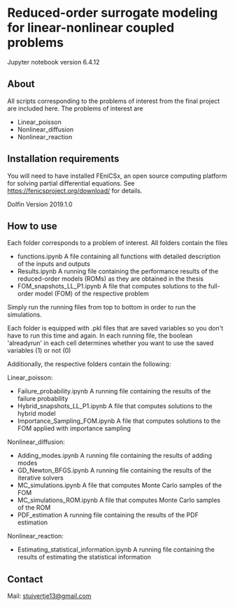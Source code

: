 # Reduced-order surrogate modeling for linear-nonlinear coupled problems

Jupyter notebook version 6.4.12

## About
All scripts corresponding to the problems of interest from the final project are included here. The problems of interest are

* Linear_poisson
* Nonlinear_diffusion
* Nonlinear_reaction

## Installation requirements
You will need to have installed FEniCSx, an open source computing platform for solving partial differential equations. See https://fenicsproject.org/download/ for details.

Dolfin Version 2019.1.0

## How to use

Each folder corresponds to a problem of interest. All folders contain the files
  * functions.ipynb
    A file containing all functions with detailed description of the inputs and outputs
  * Results.ipynb
    A running file containing the performance results of the reduced-order models (ROMs) as they are obtained in the thesis
  * FOM_snapshots_LL_P1.ipynb
    A file that computes solutions to the full-order model (FOM) of the respective problem

Simply run the running files from top to bottom in order to run the simulations.

Each folder is equipped with .pkl files that are saved variables so you don't have to run this time and again. 
In each running file, the boolean 'alreadyrun' in each cell determines whether you want to use the saved variables (1) or not (0)

Additionally, the respective folders contain the following:

Linear_poisson:
  * Failure_probability.ipynb
    A running file containing the results of the failure probability
  * Hybrid_snapshots_LL_P1.ipynb
    A file that computes solutions to the hybrid model
  * Importance_Sampling_FOM.ipynb
    A file that computes solutions to the FOM applied with importance sampling

Nonlinear_diffusion:
  * Adding_modes.ipynb
    A running file containing the results of adding modes
  * GD_Newton_BFGS.ipynb
    A running file containing the results of the iterative solvers
  * MC_simulations.ipynb
    A file that computes Monte Carlo samples of the FOM
  * MC_simulations_ROM.ipynb
    A file that computes Monte Carlo samples of the ROM
  * PDF_estimation
    A running file containing the results of the PDF estimation

Nonlinear_reaction:
  * Estimating_statistical_information.ipynb
    A running file containing the results of estimating the statistical information

## Contact

Mail: stuivertje13@gmail.com
